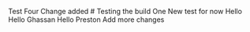Test Four
Change added # Testing the build One
New test for now
Hello
Hello Ghassan
Hello Preston
Add more changes
